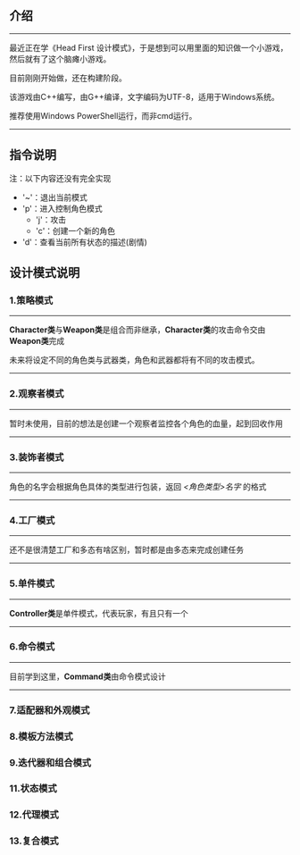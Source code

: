 ## 介绍

---

最近正在学《Head First 设计模式》，于是想到可以用里面的知识做一个小游戏，然后就有了这个脑瘫小游戏。

目前刚刚开始做，还在构建阶段。

该游戏由C++编写，由G++编译，文字编码为UTF-8，适用于Windows系统。

推荐使用Windows PowerShell运行，而非cmd运行。

---

## 指令说明

注：以下内容还没有完全实现

- '~'：退出当前模式
- 'p'：进入控制角色模式
  - 'j'：攻击
  - 'c'：创建一个新的角色
- 'd'：查看当前所有状态的描述(剧情)

## 设计模式说明

### 1.策略模式

---

**Character类**与**Weapon类**是组合而非继承，**Character类**的攻击命令交由**Weapon类**完成

未来将设定不同的角色类与武器类，角色和武器都将有不同的攻击模式。

---

### 2.观察者模式

---

暂时未使用，目前的想法是创建一个观察者监控各个角色的血量，起到回收作用

---

### 3.装饰者模式

---

角色的名字会根据角色具体的类型进行包装，返回 *<角色类型>名字* 的格式

---

### 4.工厂模式

---

还不是很清楚工厂和多态有啥区别，暂时都是由多态来完成创建任务

---

### 5.单件模式

---

**Controller类**是单件模式，代表玩家，有且只有一个

---

### 6.命令模式

---

目前学到这里，**Command类**由命令模式设计

---

### 7.适配器和外观模式

### 8.模板方法模式

### 9.迭代器和组合模式

### 11.状态模式

### 12.代理模式

### 13.复合模式